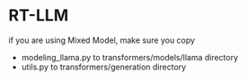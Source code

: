 # RT-LLM

if you are using Mixed Model, make sure you copy
* modeling_llama.py to transformers/models/llama directory
* utils.py to transformers/generation directory